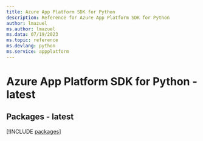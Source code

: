 ```yaml
---
title: Azure App Platform SDK for Python
description: Reference for Azure App Platform SDK for Python
author: lmazuel
ms.author: lmazuel
ms.data: 07/19/2023
ms.topic: reference
ms.devlang: python
ms.service: appplatform
---
```

# Azure App Platform SDK for Python - latest
## Packages - latest
[!INCLUDE [packages](app-platform-index.md)]